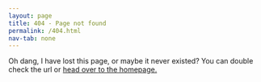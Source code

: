 ```yaml
---
layout: page
title: 404 - Page not found
permalink: /404.html
nav-tab: none
---
```


Oh dang, I have lost this page, or maybe it never existed? You can double check the url or <a href="https://www.rjjiii.com">head over to the homepage.</a>
